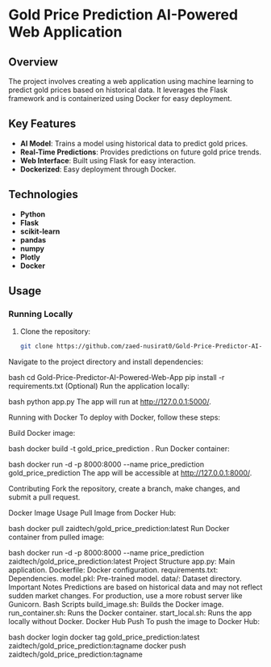 # **Gold Price Prediction AI-Powered Web Application**

## **Overview**
The project involves creating a web application using machine learning to predict gold prices based on historical data. It leverages the Flask framework and is containerized using Docker for easy deployment.

## **Key Features**
- **AI Model**: Trains a model using historical data to predict gold prices.
- **Real-Time Predictions**: Provides predictions on future gold price trends.
- **Web Interface**: Built using Flask for easy interaction.
- **Dockerized**: Easy deployment through Docker.

## **Technologies**
- **Python**
- **Flask**
- **scikit-learn**
- **pandas**
- **numpy**
- **Plotly**
- **Docker**

## **Usage**

### **Running Locally**

1. Clone the repository:
   ```bash
   git clone https://github.com/zaed-nusirat0/Gold-Price-Predictor-AI-Powered-Web-App.git
Navigate to the project directory and install dependencies:

bash
cd Gold-Price-Predictor-AI-Powered-Web-App
pip install -r requirements.txt
(Optional) Run the application locally:

bash
python app.py
The app will run at http://127.0.0.1:5000/.

Running with Docker
To deploy with Docker, follow these steps:

Build Docker image:

bash
docker build -t gold_price_prediction .
Run Docker container:

bash
docker run -d -p 8000:8000 --name price_prediction gold_price_prediction
The app will be accessible at http://127.0.0.1:8000/.

Contributing
Fork the repository, create a branch, make changes, and submit a pull request.

Docker Image Usage
Pull Image from Docker Hub:

bash
docker pull zaidtech/gold_price_prediction:latest
Run Docker container from pulled image:

bash
docker run -d -p 8000:8000 --name price_prediction zaidtech/gold_price_prediction:latest
Project Structure
app.py: Main application.
Dockerfile: Docker configuration.
requirements.txt: Dependencies.
model.pkl: Pre-trained model.
data/: Dataset directory.
Important Notes
Predictions are based on historical data and may not reflect sudden market changes.
For production, use a more robust server like Gunicorn.
Bash Scripts
build_image.sh: Builds the Docker image.
run_container.sh: Runs the Docker container.
start_local.sh: Runs the app locally without Docker.
Docker Hub Push
To push the image to Docker Hub:

bash
docker login
docker tag gold_price_prediction:latest zaidtech/gold_price_prediction:tagname
docker push zaidtech/gold_price_prediction:tagname

